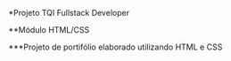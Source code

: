 *Projeto TQI Fullstack Developer 

**Módulo HTML/CSS

***Projeto de portifólio elaborado utilizando HTML e CSS

